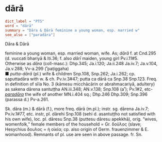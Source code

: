 # dārā

``` toml
dict_label = "PTS"
word = "dārā"
summary = "Dāra & Dārā feminine a young woman, esp. married w"
see_also = ["paradāra"]
```

Dāra & Dārā

feminine a young woman, esp. married woman, wife. As; *dārā* f. at Cnd.295 (d. vuccati bhariyā & Iti.36; f. also *dārī* maiden, young girl Pv.i.11#5. Otherwise as *dāra* (coll\-masc.): Dhp.345; Ja.i.120; Ja.ii.248 Ja.iv.7; Ja.v.104, Ja.v.288; Vv\-a.299 (˚paṭiggaha)  
■ *putta\-dārā* (pl.) wife & children Snp.108, Snp.262; Ja.i.262; cp. saputtadāra with w. & ch. Pv.iv.3#47; putta ca dārā ca Snp.38 Snp.123. Freq. in definition of sīla No. 3 (kāmesu micchācārin or abrahmacariyā, adultery) as sakena dārena santuṭṭha AN.iii.348; AN.v.138; Snp.108 (a˚); Pv.1#2, etc\- *[paradāra](paradāra.md)* the wife of another MN.i.404 sq.; Dhp.246 Dhp.309; Snp.396 (parassa d.) Pv\-a.261.

Sk. dāra (m.) & dārā (f.), more freq. dārā (m.pl.); instr. sg. dārena Ja.iv.7; Pv.iv.1#77, etc. instr, pl. dārehi Snp.108 (sehi d. asantuṭṭho not satisfied with his own wife), loc. pl. dāresu Snp.38 (puttesu dāresu apekkhā), orig. “wives, womenfolk,” female members of the household = Gr. δοϋλος (slave; Hesychius δουλος = ἡ οἰκία; cp. also origin of Germ. frauenzimmer & E. womanhood). Remnants of pl. use are seen in above passage. fr. Sn.

